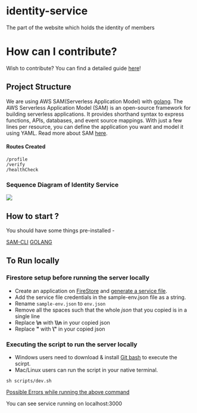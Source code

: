 # identity-service

The part of the website which holds the identity of members

# How can I contribute?

Wish to contribute? You can find a detailed guide [here](./CONTRIBUTING.md)!

## Project Structure

We are using AWS SAM(Serverless Application Model) with [golang](https://go.dev/). The AWS Serverless Application Model (SAM) is an open-source framework for building serverless applications. It provides shorthand syntax to express functions, APIs, databases, and event source mappings. With just a few lines per resource, you can define the application you want and model it using YAML. Read more about SAM [here](https://aws.amazon.com/serverless/sam/).

#### Routes Created

```
/profile
/verify
/healthCheck
```

### Sequence Diagram of Identity Service
![](https://user-images.githubusercontent.com/45519620/176491640-6f58d7d5-6fe1-42d9-a9d6-fc1b23e0dee2.jpg)

## How to start ?

You should have some things pre-installed -

[SAM-CLI](https://docs.aws.amazon.com/serverless-application-model/latest/developerguide/serverless-sam-cli-install.html)
[GOLANG](https://go.dev/)

## To Run locally

### Firestore setup before running the server locally

- Create an application on [FireStore](https://firebase.google.com/docs/firestore) and [generate a service file](https://cloud.google.com/iam/docs/creating-managing-service-account-keys).
- Add the service file credentials in the sample-env.json file as a string.
- Rename `sample-env.json` to `env.json`
- Remove all the spaces such that the whole _json_ that you copied is in a single line
- Replace **\n** with **\\\\n** in your copied json
- Replace **"** with **\\"** in your copied json

### Executing the script to run the server locally

- Windows users need to download & install [Git bash](https://gitforwindows.org/) to execute the scirpt.
- Mac/Linux users can run the script in your native terminal.

```
sh scripts/dev.sh
```

[Possible Errors while running the above command](DOCKERERRORS.md)

You can see service running on localhost:3000
